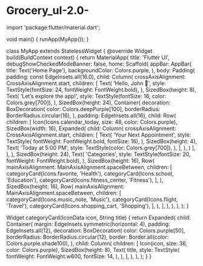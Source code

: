 # Grocery_uI-2.0-


import 'package:flutter/material.dart';

void main() { runApp(MyApp()); }

class MyApp extends StatelessWidget { @override Widget build(BuildContext context) { return MaterialApp( title: 'Flutter UI', debugShowCheckedModeBanner: false, home: Scaffold( appBar: AppBar( title: Text('Home Page'), backgroundColor: Colors.purple, ), body: Padding( padding: const EdgeInsets.all(16.0), child: Column( crossAxisAlignment: CrossAxisAlignment.start, children: [ Text( 'Hello, John 👋', style: TextStyle(fontSize: 24, fontWeight: FontWeight.bold), ), SizedBox(height: 8), Text( 'Let’s explore the app!', style: TextStyle(fontSize: 16, color: Colors.grey[700]), ), SizedBox(height: 24), Container( decoration: BoxDecoration( color: Colors.deepPurple[100], borderRadius: BorderRadius.circular(16), ), padding: EdgeInsets.all(16), child: Row( children: [ Icon(Icons.calendar_today, size: 48, color: Colors.purple), SizedBox(width: 16), Expanded( child: Column( crossAxisAlignment: CrossAxisAlignment.start, children: [ Text( 'Your Next Appointment', style: TextStyle( fontWeight: FontWeight.bold, fontSize: 16), ), SizedBox(height: 4), Text( 'Today at 5:00 PM', style: TextStyle(color: Colors.grey[700]), ), ], ), ) ], ), ), SizedBox(height: 24), Text( 'Categories', style: TextStyle(fontSize: 20, fontWeight: FontWeight.bold), ), SizedBox(height: 16), Row( mainAxisAlignment: MainAxisAlignment.spaceBetween, children: [ categoryCard(Icons.favorite, 'Health'), categoryCard(Icons.school, 'Education'), categoryCard(Icons.fitness_center, 'Fitness'), ], ), SizedBox(height: 16), Row( mainAxisAlignment: MainAxisAlignment.spaceBetween, children: [ categoryCard(Icons.music_note, 'Music'), categoryCard(Icons.flight, 'Travel'), categoryCard(Icons.shopping_cart, 'Shopping'), ], ), ], ), ), ), ); }

Widget categoryCard(IconData icon, String title) { return Expanded( child: Container( margin: EdgeInsets.symmetric(horizontal: 4), padding: EdgeInsets.all(12), decoration: BoxDecoration( color: Colors.purple[50], borderRadius: BorderRadius.circular(12), border: Border.all(color: Colors.purple.shade100), ), child: Column( children: [ Icon(icon, size: 36, color: Colors.purple), SizedBox(height: 8), Text( title, style: TextStyle( fontWeight: FontWeight.w600, fontSize: 14, ), ), ], ), ), ); } }
